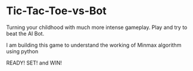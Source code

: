 # Tic-Tac-Toe-vs-Bot
Turning your childhood with much more intense gameplay.
Play and try to beat the AI Bot.

I am building this game to understand the working of Minmax algorithm using python

READY! SET! and WIN!
